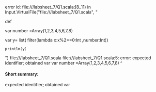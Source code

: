 error id: file://<WORKSPACE>/labsheet_7/Q1.scala:[8..11) in Input.VirtualFile("file://<WORKSPACE>/labsheet_7/Q1.scala", "

def 

var number =Array(1,2,3,4,5,6,7,8)

var y= list( filter(lambda x:x%2==0:Int ,number:Int))

    println(y)
")
file://<WORKSPACE>/labsheet_7/Q1.scala
file://<WORKSPACE>/labsheet_7/Q1.scala:5: error: expected identifier; obtained var
var number =Array(1,2,3,4,5,6,7,8)
^
#### Short summary: 

expected identifier; obtained var
